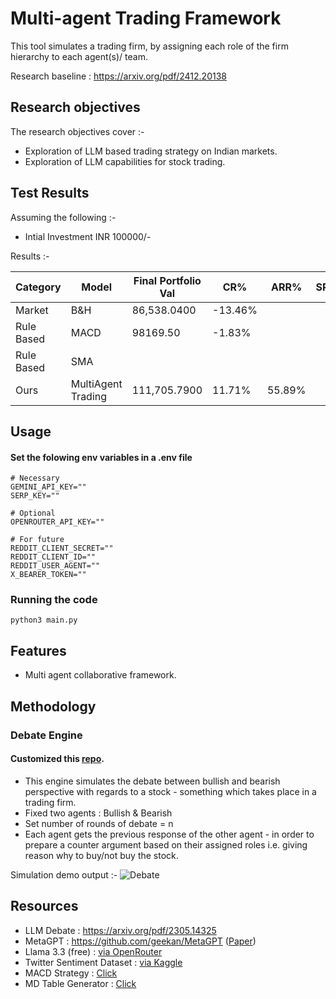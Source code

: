 # Multi-agent Trading Framework


This tool simulates a trading firm, by assigning each role of the firm hierarchy to each agent(s)/ team. 

Research baseline : https://arxiv.org/pdf/2412.20138

## Research objectives
The research objectives cover :-
- Exploration of LLM based trading strategy on Indian markets.
- Exploration of LLM capabilities for stock trading.

## Test Results

Assuming the following :-
- Intial Investment INR 100000/-

Results :-

| Category   | Model              | Final Portfolio Val | CR%     | ARR%   | SR |
|------------|--------------------|---------------------|---------|--------|----|
| Market     | B&H                | 86,538.0400         | -13.46% |        |    |
| Rule Based | MACD               | 98169.50            | -1.83%  |        |    |
| Rule Based | SMA                |                     |         |        |    |
| Ours       | MultiAgent Trading | 111,705.7900        | 11.71%  | 55.89% |    |

## Usage

#### Set the folowing env variables in a .env file

```
# Necessary
GEMINI_API_KEY=""
SERP_KEY=""

# Optional
OPENROUTER_API_KEY=""

# For future
REDDIT_CLIENT_SECRET=""
REDDIT_CLIENT_ID=""
REDDIT_USER_AGENT=""
X_BEARER_TOKEN=""
```


### Running the code
```python3 main.py```

## Features
- Multi agent collaborative framework.

## Methodology

### Debate Engine
#### Customized this [repo](https://github.com/composable-models/llm_multiagent_debate).
- This engine simulates the debate between bullish and bearish perspective with regards to a stock - something which takes place in a trading firm.
- Fixed two agents : Bullish & Bearish
- Set number of rounds of debate = n
- Each agent gets the previous response of the other agent - in order to prepare a counter argument based on their assigned roles i.e. giving reason why to buy/not buy the stock.

Simulation demo output :-
![Debate](./assets/debate-sim.jpeg)


## Resources

- LLM Debate : https://arxiv.org/pdf/2305.14325
- MetaGPT : https://github.com/geekan/MetaGPT ([Paper](https://cnaiwiki.com/aiweb/file/EN_METAGPT.pdf))
- Llama 3.3 (free) : [via OpenRouter](https://openrouter.ai/meta-llama/llama-3.3-70b-instruct:free)
- Twitter Sentiment Dataset : [via Kaggle]()
- MACD Strategy : [Click](https://github.com/nmayur1997/MACD-Strategy/blob/main/MACD%20Strategy.py) 
- MD Table Generator : [Click](https://www.tablesgenerator.com/markdown_tables)
